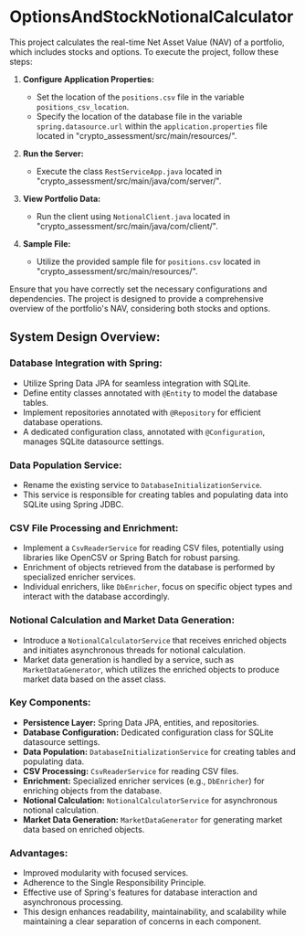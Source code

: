 # OptionsAndStockNotionalCalculator

This project calculates the real-time Net Asset Value (NAV) of a portfolio, which includes stocks and options. To execute the project, follow these steps:

1. **Configure Application Properties:**
   - Set the location of the `positions.csv` file in the variable `positions_csv_location`.
   - Specify the location of the database file in the variable `spring.datasource.url` within the `application.properties` file located in "crypto_assessment/src/main/resources/".

2. **Run the Server:**
   - Execute the class `RestServiceApp.java` located in "crypto_assessment/src/main/java/com/server/".

3. **View Portfolio Data:**
   - Run the client using `NotionalClient.java` located in "crypto_assessment/src/main/java/com/client/".

4. **Sample File:**
   - Utilize the provided sample file for `positions.csv` located in "crypto_assessment/src/main/resources/".

Ensure that you have correctly set the necessary configurations and dependencies. The project is designed to provide a comprehensive overview of the portfolio's NAV, considering both stocks and options.

## System Design Overview:

### Database Integration with Spring:
- Utilize Spring Data JPA for seamless integration with SQLite.
- Define entity classes annotated with `@Entity` to model the database tables.
- Implement repositories annotated with `@Repository` for efficient database operations.
- A dedicated configuration class, annotated with `@Configuration`, manages SQLite datasource settings.

### Data Population Service:
- Rename the existing service to `DatabaseInitializationService`.
- This service is responsible for creating tables and populating data into SQLite using Spring JDBC.

### CSV File Processing and Enrichment:
- Implement a `CsvReaderService` for reading CSV files, potentially using libraries like OpenCSV or Spring Batch for robust parsing.
- Enrichment of objects retrieved from the database is performed by specialized enricher services.
- Individual enrichers, like `DbEnricher`, focus on specific object types and interact with the database accordingly.

### Notional Calculation and Market Data Generation:
- Introduce a `NotionalCalculatorService` that receives enriched objects and initiates asynchronous threads for notional calculation.
- Market data generation is handled by a service, such as `MarketDataGenerator`, which utilizes the enriched objects to produce market data based on the asset class.

### Key Components:
- **Persistence Layer:** Spring Data JPA, entities, and repositories.
- **Database Configuration:** Dedicated configuration class for SQLite datasource settings.
- **Data Population:** `DatabaseInitializationService` for creating tables and populating data.
- **CSV Processing:** `CsvReaderService` for reading CSV files.
- **Enrichment:** Specialized enricher services (e.g., `DbEnricher`) for enriching objects from the database.
- **Notional Calculation:** `NotionalCalculatorService` for asynchronous notional calculation.
- **Market Data Generation:** `MarketDataGenerator` for generating market data based on enriched objects.

### Advantages:
- Improved modularity with focused services.
- Adherence to the Single Responsibility Principle.
- Effective use of Spring's features for database interaction and asynchronous processing.
- This design enhances readability, maintainability, and scalability while maintaining a clear separation of concerns in each component.
